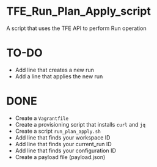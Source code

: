 # TFE_Run_Plan_Apply_script
A script that uses the TFE API to perform Run operation


# TO-DO

- Add line that creates a new run
- Add a line that applies the new run


# DONE

- Create a ```Vagrantfile```
- Create a provisioning script that installs ```curl``` and ```jq```
- Create a script ```run_plan_apply.sh```
- Add line that finds your workspace ID 
- Add line that finds your current_run ID
- Add line that finds your configuration ID
- Create a payload file (payload.json)
